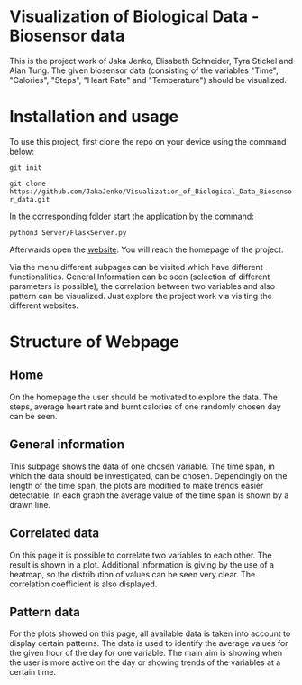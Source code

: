 # Visualization of Biological Data - Biosensor data

<!-- Describe your project in brief -->
This is the project work of Jaka Jenko, Elisabeth Schneider, Tyra Stickel and Alan Tung. The given biosensor data (consisting of the variables "Time", "Calories", "Steps", "Heart Rate" and "Temperature") should be visualized.


# Installation and usage

To use this project, first clone the repo on your device using the command below:

```git init```

```git clone https://github.com/JakaJenko/Visualization_of_Biological_Data_Biosensor_data.git```

In the corresponding folder start the application by the command:

```python3 Server/FlaskServer.py```

Afterwards open the [website](http://127.0.0.1:5000/home). You will reach the homepage of the project.

Via the menu different subpages can be visited which have different functionalities. General Information can be seen (selection of different parameters is possible), the correlation between two variables and also pattern can be visualized. Just explore the project work via visiting the different websites.


# Structure of Webpage

## Home

On the homepage the user should be motivated to explore the data. The steps, average heart rate and burnt calories of one randomly chosen day can be seen.

## General information

This subpage shows the data of one chosen variable. The time span, in which the data should be investigated, can be chosen. Dependingly on the length of the time span, the plots are modified to make trends easier detectable. In each graph the average value of the time span is shown by a drawn line.

## Correlated data

On this page it is possible to correlate two variables to each other. The result is shown in a plot. Additional information is giving by the use of a heatmap, so the distribution of values can be seen very clear. The correlation coefficient is also displayed.

## Pattern data

For the plots showed on this page, all available data is taken into account to display certain patterns. The data is used to identify the average values for the given hour of the day for one variable. The main aim is showing when the user is more active on the day or showing trends of the variables at a certain time.